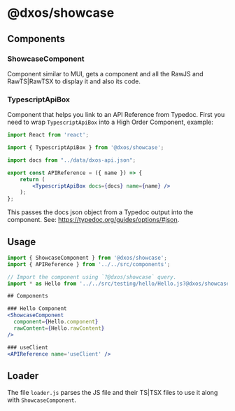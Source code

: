 # @dxos/showcase

## Components

### ShowcaseComponent
Component similar to MUI, gets a component and all the RawJS and RawTS|RawTSX to display it and also its code.

### TypescriptApiBox
Component that helps you link to an API Reference from Typedoc.
First you need to wrap `TypescriptApiBox` into a High Order Component, example:

```jsx
import React from 'react';

import { TypescriptApiBox } from '@dxos/showcase';

import docs from "../data/dxos-api.json";

export const APIReference = ({ name }) => {
    return (
        <TypescriptApiBox docs={docs} name={name} />
    );
};
```

This passes the docs json object from a Typedoc output into the component.
See: https://typedoc.org/guides/options/#json.

## Usage

```jsx
import { ShowcaseComponent } from '@dxos/showcase';
import { APIReference } from '../../src/components';

// Import the component using `?@dxos/showcase` query.
import * as Hello from '../../src/testing/hello/Hello.js?@dxos/showcase';

## Components

### Hello Component
<ShowcaseComponent 
  component={Hello.component} 
  rawContent={Hello.rawContent} 
/>

### useClient
<APIReference name='useClient' />

```


## Loader

The file `loader.js` parses the JS file and their TS|TSX files to use it along with `ShowcaseComponent`.
